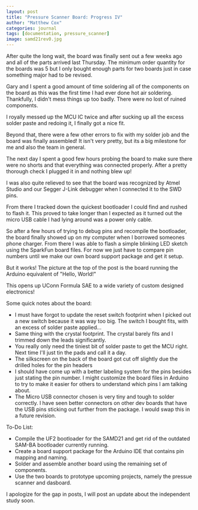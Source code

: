 ```yaml
---
layout: post
title: "Pressure Scanner Board: Progress IV"
author: "Matthew Cox"
categories: journal
tags: [documentation, pressure_scanner]
image: samd21rev0.jpg
---
```


After quite the long wait, the board was finally sent out a few weeks ago and all of the parts arrived last Thursday. The minimum order quantity for the boards was 5 but I only bought enough parts for two boards just in case something major had to be revised. 

Gary and I spent a good amount of time soldering all of the components on the board as this was the first time I had ever done hot air soldering. Thankfully, I didn't mess things up too badly. There were no lost of ruined components.

I royally messed up the MCU IC twice and after sucking up all the excess solder paste and redoing it, I finally got a nice fit.

Beyond that, there were a few other errors to fix with my solder job and the board was finally assembled! It isn't very pretty, but its a big milestone for me and also the team in general.

The next day I spent a good few hours probing the board to make sure there were no shorts and that everything was connected properly. After a pretty thorough check I plugged it in and nothing blew up!

I was also quite relieved to see that the board was recognized by Atmel Studio and our Segger J-Link debugger when I connected it to the SWD pins.

From there I tracked down the quickest bootloader I could find and rushed to flash it. This proved to take longer than I expected as it turned out the micro USB cable I had lying around was a power only cable.

So after a few hours of trying to debug pins and recompile the bootloader, the board finally showed up on my computer when I borrowed someones phone charger. From there I was able to flash a simple blinking LED sketch using the SparkFun board files. For now we just have to compare pin numbers until we make our own board support package and get it setup.

But it works! The picture at the top of the post is the board running the Arduino equivalent of "Hello, World!"

This opens up UConn Formula SAE to a wide variety of custom designed electronics!

Some quick notes about the board:

- I must have forgot to update the reset switch footprint when I picked out a new switch because it was way too big. The switch I bought fits, with an excess of solder paste applied...
- Same thing with the crystal footprint. The crystal barely fits and I trimmed down the leads significantly.
- You really only need the tiniest bit of solder paste to get the MCU right. Next time I'll just tin the pads and call it a day.
- The silkscreen on the back of the board got cut off slightly due the drilled holes for the pin headers
- I should have come up with a better labeling system for the pins besides just stating the pin number. I might customize the board files in Arduino to try to make it easier for others to understand which pins I am talking about.
- The Micro USB connector chosen is very tiny and tough to solder correctly. I have seen better connectors on other dev boards that have the USB pins sticking out further from the package. I would swap this in a future revision.

To-Do List:

- Compile the UF2 bootloader for the SAMD21 and get rid of the outdated SAM-BA bootloader currently running.
- Create a board support package for the Arduino IDE that contains pin mapping and naming.
- Solder and assemble another board using the remaining set of components.
- Use the two boards to prototype upcoming projects, namely the pressue scanner and dasboard.

I apologize for the gap in posts, I will post an update about the independent study soon.

